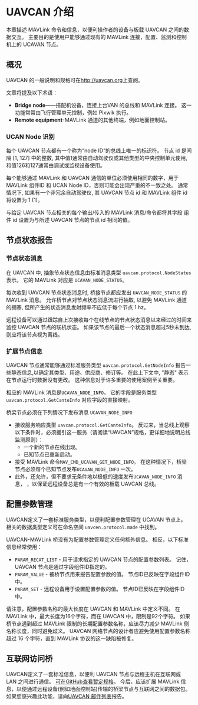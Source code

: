 # UAVCAN 介绍

本章描述 MAVLink 命令和信息，以便利操作者的设备与板载 UAVCAN 之间的数据交互。 主要目的是使用户能够通过现有的 MAVLink 连接，配置、监测和控制机上的 UCAVAN 节点。

## 概况

UAVCAN 的一般说明和规格可在<http://uavcan.org>上查阅。

文章将提及以下术语：

* **Bridge node**——搭配机设备，连接上台VAN 的总线和 MAVLink 连接。 这一功能常常由飞行管理单元控制，例如 Pixwik 执行。
* **Remote equipment**-MAVLink 通道的其他终端，例如地面控制站。

### UCAN Node 识别

每个 UAVCAN 节点都有一个称为“node ID”的总线上唯一的标识符。 节点 id 是间隔 [1, 127] 中的整数, 其中值1通常由自动驾驶仪或其他类型的中央控制单元使用, 和值126和127通常由调试或监视设备使用。

每个能够通过 MAVLink 和 UAVCAN 通信的单位必须使用相同的数字，用于 MAVLink 组件ID 和 UCAN Node ID，否则可能会出现严重的不一致之处。 通常情况下, 如果有一个非冗余自动驾驶仪, 其 UAVCAN 节点 id 和 MAVLink 组件 id 将设置为 1 (1)。

与给定 UAVCAN 节点相关的每个输出/传入的 MAVLink 消息/命令都将其字段 组件 id 设置为与所述 UAVCAN 节点的节点 id 相同的值。

## 节点状态报告

### 节点状态消息

在 UAVCAN 中, 抽象节点状态信息由标准消息类型 `uavcan.protocol.NodeStatus` 表示。 它的 MAVLink 对应是 `UCAVAN_NODE_STATUS`。

每次收到 UAVCAN 节点状态消息时, 桥接节点都应发出 `UAVCAN_NODE_STATUS` 的 MAVLink 消息。 允许桥节点对节点状态消息流进行抽取, 以避免 MAVLink 通道的拥塞, 但所产生的状态消息发射频率不应低于每个节点 1 hz。

远程设备可以通过跟踪自上次接收每个在线节点的节点状态消息以来经过的时间来监控 UAVCAN 节点的联机状态。 如果该节点的最后一个状态消息超过5秒未到达, 则应将该节点视为离线。

### 扩展节点信息

UAVCAN 节点通常能够通过标准服务类型 `uavcan.protocol.GetNodeInfo` 报告一些静态信息,以确定其类型、用途、供应商、修订等。 在此上下文中, "静态" 表示在节点运行时数据没有更改。 这种信息对于许多重要的使用案例至关重要。

相应的 MAVLink 消息是`UCAVAN_NODE_INFO`。 它的字段是服务类型 `uavcan.protocol.GetCanteInfo` 对应字段的直接映射。

桥梁节点必须在下列情况下发布消息 `UCAVAN_NODE_INFO`

* 接收服务响应类型 `uavcan.protocol.GetCanteInfo`。 反过来，当总线上观察以下条件时，必须援引这一服务（请阅读“UAVCAN”规格，更详细地说明总线监测原则）： 
    * 一个新的节点在线出现。
    * 已知节点已重新启动。
* 接受 MAVLink 命令`MAV_CMD_UCAVAN_GET_NODE_INFO`。 在这种情况下，桥梁节点必须每个已知节点发布`UCAVAN_NODE_INFO` 一次。
* 此外，还允许，但不要求无条件地以极低的速度发布`UCAVAN_NODE_INFO` 消息， ，以保证远程设备总是有一个有效的板载 UAVCAN 总线。

## 配置参数管理

UAVCAN定义了一套标准服务类型，以便利配置参数管理在 UCAVAN 节点上。 相关的数据类型定义可在命名空间 `uavcen.protocol.made` 中找到。

UAVCAN-MAVLink 桥没有为配置参数管理定义任何额外信息。 相反，以下标准信息经常使用：

* `PARAM_RECAT_LIST` - 用于请求指定的 UAVCAN 节点的配置参数列表。 记住，UAVCAN 节点是通过字段组件ID指定的。
* `PARAM_VALUE` - 被桥节点用来报告配置参数的值。 节点ID已反映在字段组件ID中。
* `PARAM_SET` - 远程设备用于设置配置参数的值。 节点ID已反映在字段组件ID中。

请注意，配置参数名称的最大长度在 UAVCAN 和 MAVLink 中定义不同。 在 MAVLink 中，最大长度为16个字符，而在 UAVCAN 中，限制是92个字符。 如果桥节点遇到超过 MAVLink 限制的长期配置参数名称，应该尽力减少 MAVLink 侧名称长度，同时避免歧义。 UAVCAN 网络节点的设计者应避免使用配置参数名称超过 16 个字符，直到 MAVLink 协议的这一缺陷被修复。

## 互联网访问桥

UAVCAN定义了一套标准信息，以便利 UAVCAN 节点与远程主机在互联网或 LAN 之间进行通信。 [可在GitHub查看暂定规格](https://github.com/UAVCAN/dsdl/pull/25)。 今后，应该扩展 MAVLink 信息，以便通过远程设备(例如地面控制站)传输的桥梁节点与互联网之间的数据包。 如果您感兴趣此功能，请向[UAVCAN 邮件列表](https://groups.google.com/forum/#!forum/uavcan)报告。
